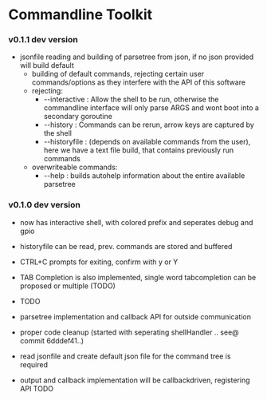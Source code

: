 # Commandline Toolkit




### v0.1.1 dev version

- jsonfile reading and building of parsetree from json, if no json provided will build default
  - building of default commands, rejecting certain user commands/options as they interfere with the API of this software
  - rejecting:
    - --interactive : Allow the shell to be run, otherwise the commandline interface will only parse ARGS and wont boot into a secondary goroutine
    - --history : Commands can be rerun, arrow keys are captured by the shell
    - --historyfile :  (depends on available commands from the user), here we have a text file build, that contains previously run commands
  - overwriteable commands:
    - --help : builds autohelp information about the entire available parsetree




### v0.1.0 dev version
- now has interactive shell, with colored prefix and seperates debug and gpio
- historyfile can be read, prev. commands are stored and buffered
- CTRL+C prompts for exiting, confirm with y or Y
- TAB Completion is also implemented, single word tabcompletion can be proposed or multiple (TODO)

- TODO
- parsetree implementation and callback API for outside communication
- proper code cleanup (started with seperating shellHandler .. see@ commit 6dddef41..)
- read jsonfile and create default json file for the command tree is required

- output and callback implementation will be callbackdriven, registering API TODO



